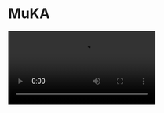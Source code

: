 # MuKA
<video src="https://github.com/user-attachments/assets/9c2d2f11-e72c-49ad-b22b-6cb3d1f20472" controls>
Your browser does not support the video tag.
</video>



